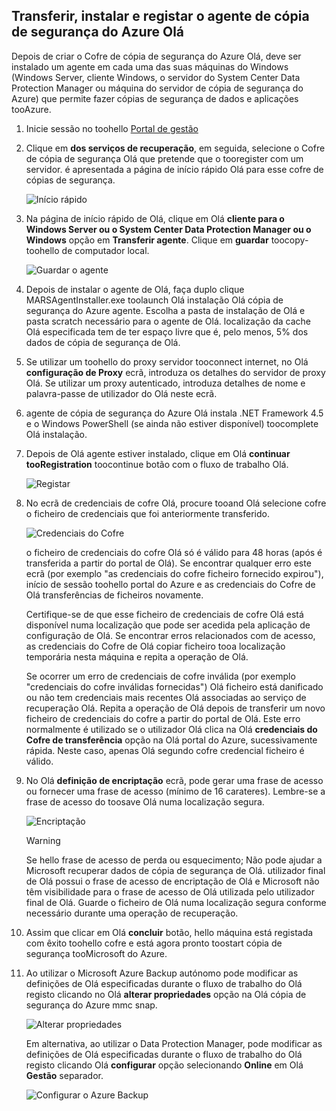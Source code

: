 ## <a name="download-install-and-register-hello-azure-backup-agent"></a>Transferir, instalar e registar o agente de cópia de segurança do Azure Olá
Depois de criar o Cofre de cópia de segurança do Azure Olá, deve ser instalado um agente em cada uma das suas máquinas do Windows (Windows Server, cliente Windows, o servidor do System Center Data Protection Manager ou máquina do servidor de cópia de segurança do Azure) que permite fazer cópias de segurança de dados e aplicações tooAzure.

1. Inicie sessão no toohello [Portal de gestão](https://manage.windowsazure.com/)
2. Clique em **dos serviços de recuperação**, em seguida, selecione o Cofre de cópia de segurança Olá que pretende que o tooregister com um servidor. é apresentada a página de início rápido Olá para esse cofre de cópias de segurança.
   
    ![Início rápido](./media/backup-install-agent/quickstart.png)
3. Na página de início rápido de Olá, clique em Olá **cliente para o Windows Server ou o System Center Data Protection Manager ou o Windows** opção em **Transferir agente**. Clique em **guardar** toocopy-toohello de computador local.
   
    ![Guardar o agente](./media/backup-install-agent/agent.png)
4. Depois de instalar o agente de Olá, faça duplo clique MARSAgentInstaller.exe toolaunch Olá instalação Olá cópia de segurança do Azure agente. Escolha a pasta de instalação de Olá e pasta scratch necessário para o agente de Olá. localização da cache Olá especificada tem de ter espaço livre que é, pelo menos, 5% dos dados de cópia de segurança de Olá.
5. Se utilizar um toohello do proxy servidor tooconnect internet, no Olá **configuração de Proxy** ecrã, introduza os detalhes do servidor de proxy Olá. Se utilizar um proxy autenticado, introduza detalhes de nome e palavra-passe de utilizador do Olá neste ecrã.
6. agente de cópia de segurança do Azure Olá instala .NET Framework 4.5 e o Windows PowerShell (se ainda não estiver disponível) toocomplete Olá instalação.
7. Depois de Olá agente estiver instalado, clique em Olá **continuar tooRegistration** toocontinue botão com o fluxo de trabalho Olá.
   
   ![Registar](./media/backup-install-agent/register.png)
8. No ecrã de credenciais de cofre Olá, procure tooand Olá selecione cofre o ficheiro de credenciais que foi anteriormente transferido.
   
    ![Credenciais do Cofre](./media/backup-install-agent/vc.png)
   
    o ficheiro de credenciais do cofre Olá só é válido para 48 horas (após é transferida a partir do portal de Olá). Se encontrar qualquer erro este ecrã (por exemplo "as credenciais do cofre ficheiro fornecido expirou"), início de sessão toohello portal do Azure e as credenciais do Cofre de Olá transferências de ficheiros novamente.
   
    Certifique-se de que esse ficheiro de credenciais de cofre Olá está disponível numa localização que pode ser acedida pela aplicação de configuração de Olá. Se encontrar erros relacionados com de acesso, as credenciais do Cofre de Olá copiar ficheiro tooa localização temporária nesta máquina e repita a operação de Olá.
   
    Se ocorrer um erro de credenciais de cofre inválida (por exemplo "credenciais do cofre inválidas fornecidas") Olá ficheiro está danificado ou não tem credenciais mais recentes Olá associadas ao serviço de recuperação Olá. Repita a operação de Olá depois de transferir um novo ficheiro de credenciais do cofre a partir do portal de Olá. Este erro normalmente é utilizado se o utilizador Olá clica na Olá **credenciais do Cofre de transferência** opção na Olá portal do Azure, sucessivamente rápida. Neste caso, apenas Olá segundo cofre credencial ficheiro é válido.
9. No Olá **definição de encriptação** ecrã, pode gerar uma frase de acesso ou fornecer uma frase de acesso (mínimo de 16 carateres). Lembre-se a frase de acesso do toosave Olá numa localização segura.
   
    ![Encriptação](./media/backup-install-agent/encryption.png)
   
   > [!WARNING]
   > Se hello frase de acesso de perda ou esquecimento; Não pode ajudar a Microsoft recuperar dados de cópia de segurança de Olá. utilizador final de Olá possui o frase de acesso de encriptação de Olá e Microsoft não têm visibilidade para o frase de acesso de Olá utilizada pelo utilizador final de Olá. Guarde o ficheiro de Olá numa localização segura conforme necessário durante uma operação de recuperação.
   > 
   > 
10. Assim que clicar em Olá **concluir** botão, hello máquina está registada com êxito toohello cofre e está agora pronto toostart cópia de segurança tooMicrosoft do Azure.
11. Ao utilizar o Microsoft Azure Backup autónomo pode modificar as definições de Olá especificadas durante o fluxo de trabalho do Olá registo clicando no Olá **alterar propriedades** opção na Olá cópia de segurança do Azure mmc snap.
    
    ![Alterar propriedades](./media/backup-install-agent/change.png)
    
    Em alternativa, ao utilizar o Data Protection Manager, pode modificar as definições de Olá especificadas durante o fluxo de trabalho do Olá registo clicando Olá **configurar** opção selecionando **Online** em Olá **Gestão** separador.
    
    ![Configurar o Azure Backup](./media/backup-install-agent/configure.png)

